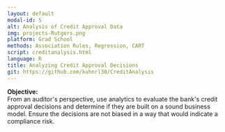 ```yaml
---
layout: default
modal-id: 5
alt: Analysis of Credit Approval Data
img: projects-Rutgers.png
platform: Grad School
methods: Association Rules, Regression, CART
script: creditanalysis.html
language: R
title: Analyzing Credit Approval Decisions
git: https://github.com/kuhnrl30/CreditAnalysis
---
```


<b>Objective: </b>  
From an auditor's perspective, use analytics to evaluate the bank's credit approval decisions and determine if they are built on a sound business model. Ensure the decisions are not biased in a way that would indicate a compliance risk. 